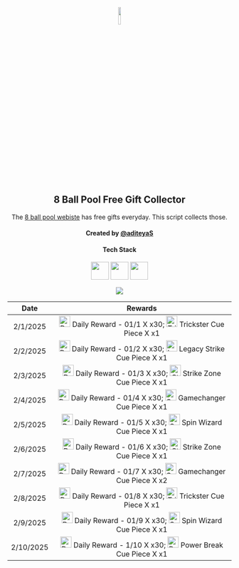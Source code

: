 <p align="center">
  <img src="https://github.com/aditeyaS/8bp-free-gift-collector/blob/main/8bplogo.png" height="10%" />
  <h2 align="center">8 Ball Pool Free Gift Collector</h3>
  <p align="center">The <a href="https://8ballpool.com/en/shop" target="_blank">8 ball pool webiste</a> has free gifts everyday. This script collects those.</p>
  <h4 align="center">Created by <a href="https://github.com/aditeyaS" target="_blank">@aditeyaS</a></h4>
  <div>
    <h4 align="center">Tech Stack</h4>
    <p align="center">
      <img height="40" width="40" src="https://cdn.simpleicons.org/javascript/F7DF1E" />
      <img height="40" width="40" src="https://cdn.simpleicons.org/puppeteer/40B5A4" />
      <img height="40" width="40" src="https://cdn.simpleicons.org/githubactions/2088FF" />
    </p>
  </div>
  <p align="center">
    <a href="https://github.com/aditeyaS/8bp-free-gift-collector/tree/main/archive" aria-label="View previous rewards">
        <img src="https://img.shields.io/badge/View_previous_rewards-8A2BE2?style=for-the-badge"/>
    </a>
  </p>
</p>

| Date | Rewards |
| :---: | :---: |
| 2/1/2025 | <img src="https://prod-hub-config.8ballpool.com/webshop_20250130_1633/USnWllb4w-KS4fPEiBXf9dXsUhGEu_cEuR5PKmHzQveA44iVLfBNVCW-sP077br4GttwgOzIkdVrgQ-yjQrANg~2u1G07bO-jxFq5aOYBDP256_sKAEouUCXJvyfJUncFI.png" height="25" alt="Daily Reward - 01/1"/> Daily Reward - 01/1 X x30; <img src="https://prod-hub-config.8ballpool.com/webshop_20250130_1633/32jsniAyJp8Koi0nFarCqcjJ-v6oYuYEOVFx9DXCYi5dv7VvjPsgr9KH5DqUw3FMCWpYi66hIABPEO7obsXx-w~syawBUG7v9ZD3_1GoYhQWWK3heuF82at1vhrtd87Dxs.png" height="25" alt="Trickster Cue Piece"/> Trickster Cue Piece X x1 |
| 2/2/2025 | <img src="https://prod-hub-config.8ballpool.com/webshop_20250130_1633/USnWllb4w-KS4fPEiBXf9dXsUhGEu_cEuR5PKmHzQveA44iVLfBNVCW-sP077br4GttwgOzIkdVrgQ-yjQrANg~2u1G07bO-jxFq5aOYBDP256_sKAEouUCXJvyfJUncFI.png" height="25" alt="Daily Reward - 01/2"/> Daily Reward - 01/2 X x30; <img src="https://prod-hub-config.8ballpool.com/webshop_20250130_1633/8PI4-d_WCdZfX89MjpTDzhvZExiSs82ceYsV3TPfPrBD7Zjbrai0rqGWpaBnBKerusaWXi6G3FBR3FHmaATb_Q~gK2G3yYltIZcfsuN4lhxXVq-ktHacK_yO3ac-N6McFA.png" height="25" alt="Legacy Strike Cue Piece"/> Legacy Strike Cue Piece X x1 |
| 2/3/2025 | <img src="https://prod-hub-config.8ballpool.com/webshop_20250130_1633/USnWllb4w-KS4fPEiBXf9dXsUhGEu_cEuR5PKmHzQveA44iVLfBNVCW-sP077br4GttwgOzIkdVrgQ-yjQrANg~2u1G07bO-jxFq5aOYBDP256_sKAEouUCXJvyfJUncFI.png" height="25" alt="Daily Reward - 01/3"/> Daily Reward - 01/3 X x30; <img src="https://prod-hub-config.8ballpool.com/webshop_20250130_1633/uew70LP1xb3fHZ8xtHSMRjEDW6rQ-cY3eRnnLRVJ5PBkhlO70MdgREScjjHMEG3N3FfsdgoJReO2lQIBmWkjLA~ENU5GRG4OIdHfBvOoxa5uTu2UabVzPAuR6xkk5SJypA.png" height="25" alt="Strike Zone Cue Piece"/> Strike Zone Cue Piece X x1 |
| 2/4/2025 | <img src="https://prod-hub-config.8ballpool.com/webshop_20250130_1633/USnWllb4w-KS4fPEiBXf9dXsUhGEu_cEuR5PKmHzQveA44iVLfBNVCW-sP077br4GttwgOzIkdVrgQ-yjQrANg~2u1G07bO-jxFq5aOYBDP256_sKAEouUCXJvyfJUncFI.png" height="25" alt="Daily Reward - 01/4"/> Daily Reward - 01/4 X x30; <img src="https://prod-hub-config.8ballpool.com/webshop_20250130_1633/gfAwKYBs_hqq_Su7FRAUAFxbgI5Gx0kdx__P8u2kewXDUik6XCodC8Wf_TOaHFrt_EbYIi5xt1AA2xwY8QCueQ~IiSrrgA2lgrL2fRsW62I5UYetQYmw-rdPum9EzVKL8g.png" height="25" alt="Gamechanger Cue Piece"/> Gamechanger Cue Piece X x1 |
| 2/5/2025 | <img src="https://prod-hub-config.8ballpool.com/webshop_20250130_1633/USnWllb4w-KS4fPEiBXf9dXsUhGEu_cEuR5PKmHzQveA44iVLfBNVCW-sP077br4GttwgOzIkdVrgQ-yjQrANg~2u1G07bO-jxFq5aOYBDP256_sKAEouUCXJvyfJUncFI.png" height="25" alt="Daily Reward - 01/5"/> Daily Reward - 01/5 X x30; <img src="https://prod-hub-config.8ballpool.com/webshop_20250130_1633/kRJ26qKDdiBr7BhDRql2WrGCjCeFmptmjEUzSV4nyT6IGfVzTv-8-r-Q-BRtkWB-VvofUc7CY9ifbsxldEok0Q~sNj_SHAvyngabQPPIdbDvVfHJL_RJMjZugE2GipYfyE.png" height="25" alt="Spin Wizard Cue Piece"/> Spin Wizard Cue Piece X x1 |
| 2/6/2025 | <img src="https://prod-hub-config.8ballpool.com/webshop_20250130_0921/USnWllb4w-KS4fPEiBXf9dXsUhGEu_cEuR5PKmHzQveA44iVLfBNVCW-sP077br4GttwgOzIkdVrgQ-yjQrANg~2u1G07bO-jxFq5aOYBDP256_sKAEouUCXJvyfJUncFI.png" height="25" alt="Daily Reward - 01/6"/> Daily Reward - 01/6 X x30; <img src="https://prod-hub-config.8ballpool.com/webshop_20250130_0921/uew70LP1xb3fHZ8xtHSMRjEDW6rQ-cY3eRnnLRVJ5PBkhlO70MdgREScjjHMEG3N3FfsdgoJReO2lQIBmWkjLA~ENU5GRG4OIdHfBvOoxa5uTu2UabVzPAuR6xkk5SJypA.png" height="25" alt="Strike Zone Cue Piece"/> Strike Zone Cue Piece X x1 |
| 2/7/2025 | <img src="https://prod-hub-config.8ballpool.com/webshop_20250130_0921/USnWllb4w-KS4fPEiBXf9dXsUhGEu_cEuR5PKmHzQveA44iVLfBNVCW-sP077br4GttwgOzIkdVrgQ-yjQrANg~2u1G07bO-jxFq5aOYBDP256_sKAEouUCXJvyfJUncFI.png" height="25" alt="Daily Reward - 01/7"/> Daily Reward - 01/7 X x30; <img src="https://prod-hub-config.8ballpool.com/webshop_20250130_0921/gfAwKYBs_hqq_Su7FRAUAFxbgI5Gx0kdx__P8u2kewXDUik6XCodC8Wf_TOaHFrt_EbYIi5xt1AA2xwY8QCueQ~IiSrrgA2lgrL2fRsW62I5UYetQYmw-rdPum9EzVKL8g.png" height="25" alt="Gamechanger Cue Piece"/> Gamechanger Cue Piece X x2 |
| 2/8/2025 | <img src="https://prod-hub-config.8ballpool.com/webshop_20250130_0921/USnWllb4w-KS4fPEiBXf9dXsUhGEu_cEuR5PKmHzQveA44iVLfBNVCW-sP077br4GttwgOzIkdVrgQ-yjQrANg~2u1G07bO-jxFq5aOYBDP256_sKAEouUCXJvyfJUncFI.png" height="25" alt="Daily Reward - 01/8"/> Daily Reward - 01/8 X x30; <img src="https://prod-hub-config.8ballpool.com/webshop_20250130_0921/32jsniAyJp8Koi0nFarCqcjJ-v6oYuYEOVFx9DXCYi5dv7VvjPsgr9KH5DqUw3FMCWpYi66hIABPEO7obsXx-w~syawBUG7v9ZD3_1GoYhQWWK3heuF82at1vhrtd87Dxs.png" height="25" alt="Trickster Cue Piece"/> Trickster Cue Piece X x1 |
| 2/9/2025 | <img src="https://prod-hub-config.8ballpool.com/webshop_20250130_0921/USnWllb4w-KS4fPEiBXf9dXsUhGEu_cEuR5PKmHzQveA44iVLfBNVCW-sP077br4GttwgOzIkdVrgQ-yjQrANg~2u1G07bO-jxFq5aOYBDP256_sKAEouUCXJvyfJUncFI.png" height="25" alt="Daily Reward - 01/9"/> Daily Reward - 01/9 X x30; <img src="https://prod-hub-config.8ballpool.com/webshop_20250130_0921/kRJ26qKDdiBr7BhDRql2WrGCjCeFmptmjEUzSV4nyT6IGfVzTv-8-r-Q-BRtkWB-VvofUc7CY9ifbsxldEok0Q~sNj_SHAvyngabQPPIdbDvVfHJL_RJMjZugE2GipYfyE.png" height="25" alt="Spin Wizard Cue Piece"/> Spin Wizard Cue Piece X x1 |
| 2/10/2025 | <img src="https://prod-hub-config.8ballpool.com/webshop_20250130_0921/USnWllb4w-KS4fPEiBXf9dXsUhGEu_cEuR5PKmHzQveA44iVLfBNVCW-sP077br4GttwgOzIkdVrgQ-yjQrANg~2u1G07bO-jxFq5aOYBDP256_sKAEouUCXJvyfJUncFI.png" height="25" alt="Daily Reward - 1/10"/> Daily Reward - 1/10 X x30; <img src="https://prod-hub-config.8ballpool.com/webshop_20250130_0921/mNnZWuEOnaxrZiFEn0apCZsaxydrm7_45_rCxX7ipZjrua-KLdMHlxKeu77TZwEAUZCsVA52ZIKsmXiDVeUwVQ~kx0MT45xRtcGPIPCqrnGTAezM0yQc5Ind0hQgvrI-xc.png" height="25" alt="Power Break Cue Piece"/> Power Break Cue Piece X x1 |
